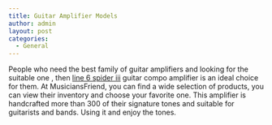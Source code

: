 ```yaml
---
title: Guitar Amplifier Models
author: admin
layout: post
categories:
  - General
---
```

People who need the best family of guitar amplifiers and looking for the suitable one , then <a href="http://www.musiciansfriend.com/amplifiers-effects/line-6-spider-iii-75-75w-1x12-guitar-combo-amp">line 6 spider iii</a> guitar compo amplifier is an ideal choice for them. At MusiciansFriend, you can find a wide selection of products, you can view their inventory and choose your favorite one. This amplifier is handcrafted more than 300 of their signature tones and suitable for guitarists and bands. Using it and enjoy the tones. 

